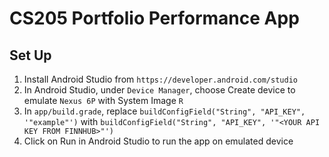 # CS205 Portfolio Performance App

## Set Up

1. Install Android Studio from ```https://developer.android.com/studio```
2. In Android Studio, under ```Device Manager```, choose Create device to emulate ```Nexus 6P``` with System Image ```R```
3. In ```app/build.grade```, replace ```buildConfigField("String", "API_KEY", '"example"')``` with ```buildConfigField("String", "API_KEY", '"<YOUR API KEY FROM FINNHUB>"')```
4. Click on Run in Android Studio to run the app on emulated device

